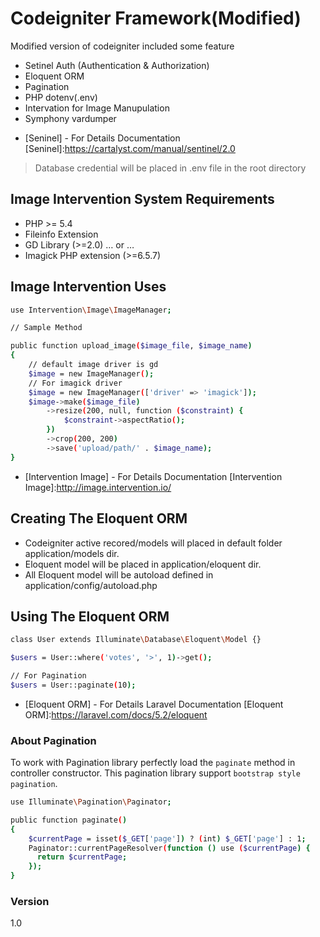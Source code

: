 # Codeigniter Framework(Modified)

Modified version of codeigniter included some feature

  - Setinel Auth (Authentication & Authorization)
  - Eloquent ORM
  - Pagination
  - PHP dotenv(.env)
  - Intervation for Image Manupulation
  - Symphony vardumper

  * [Seninel] - For Details Documentation
    [Seninel]:<https://cartalyst.com/manual/sentinel/2.0>

> Database credential will be placed in .env file in the root directory 

## Image Intervention System Requirements

   - PHP >= 5.4
   - Fileinfo Extension
   - GD Library (>=2.0) … or …
   - Imagick PHP extension (>=6.5.7)

## Image Intervention Uses
```sh
use Intervention\Image\ImageManager;

// Sample Method

public function upload_image($image_file, $image_name)
{
    // default image driver is gd
    $image = new ImageManager();
    // For imagick driver
    $image = new ImageManager(['driver' => 'imagick']);
    $image->make($image_file)
        ->resize(200, null, function ($constraint) {
            $constraint->aspectRatio();
        })
        ->crop(200, 200)
        ->save('upload/path/' . $image_name);
}

```
  * [Intervention Image] - For Details Documentation
  [Intervention Image]:<http://image.intervention.io/>

## Creating The Eloquent ORM
  - Codeigniter active recored/models will placed in default folder application/models dir.
  - Eloquent model will be placed in application/eloquent dir.
  - All Eloquent model will be autoload defined in application/config/autoload.php

## Using The Eloquent ORM
```sh
class User extends Illuminate\Database\Eloquent\Model {}

$users = User::where('votes', '>', 1)->get();

// For Pagination
$users = User::paginate(10);
```

* [Eloquent ORM] - For Details Laravel Documentation
  [Eloquent ORM]:<https://laravel.com/docs/5.2/eloquent>

### About Pagination
To work with Pagination library perfectly load the `paginate` method in controller constructor. This
pagination library support `bootstrap style pagination`.
```sh
use Illuminate\Pagination\Paginator;

public function paginate()
{
    $currentPage = isset($_GET['page']) ? (int) $_GET['page'] : 1;
    Paginator::currentPageResolver(function () use ($currentPage) {
      return $currentPage;
    });
}
```

### Version
1.0
